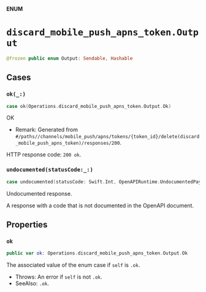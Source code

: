 **ENUM**

# `discard_mobile_push_apns_token.Output`

```swift
@frozen public enum Output: Sendable, Hashable
```

## Cases
### `ok(_:)`

```swift
case ok(Operations.discard_mobile_push_apns_token.Output.Ok)
```

OK

- Remark: Generated from `#/paths//channels/mobile_push/apns/tokens/{token_id}/delete(discard_mobile_push_apns_token)/responses/200`.

HTTP response code: `200 ok`.

### `undocumented(statusCode:_:)`

```swift
case undocumented(statusCode: Swift.Int, OpenAPIRuntime.UndocumentedPayload)
```

Undocumented response.

A response with a code that is not documented in the OpenAPI document.

## Properties
### `ok`

```swift
public var ok: Operations.discard_mobile_push_apns_token.Output.Ok
```

The associated value of the enum case if `self` is `.ok`.

- Throws: An error if `self` is not `.ok`.
- SeeAlso: `.ok`.
